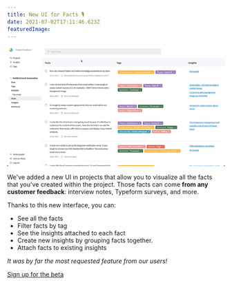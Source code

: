 ```yaml
---
title: New UI for Facts 🎙
date: 2021-07-02T17:11:46.623Z
featuredImage:
---
```


![demo new UI for facts](./2021-07-02-demo.gif)

We've added a new UI in projects that allow you to visualize all the facts that you've created within the project. Those facts can come **from any customer feedback**: interview notes, Typeform surveys, and more.

Thanks to this new interface, you can:

- See all the facts
- Filter facts by tag
- See the insights attached to each fact
- Create new insights by grouping facts together.
- Attach facts to existing insights

_It was by far the most requested feature from our users!_

[Sign up for the beta](https://app.productfeedback.com/signup)
